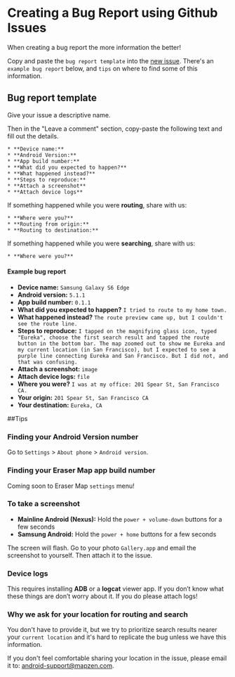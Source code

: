 # Creating a Bug Report using Github Issues

When creating a bug report the more information the better! 

Copy and paste the `bug report template` into the [new issue](https://github.com/mapzen/eraser-map/issues/new). There's an `example bug report` below, and `tips` on where to find some of this information.

## Bug report template

Give your issue a descriptive name. 

Then in the "Leave a comment" section, copy-paste the following text and fill out the details.

```
* **Device name:** 
* **Android Version:** 
* **App build number:**
* **What did you expected to happen?** 
* **What happened instead?**
* **Steps to reproduce:**
* **Attach a screenshot**
* **Attach device logs**
```

If something happened while you were **routing**, share with us:

```
* **Where were you?**
* **Routing from origin:**
* **Routing to destination:**
```

If something happened while you were **searching**, share with us:

```
* **Where were you?**
```

#### Example bug report

* **Device name:** `Samsung Galaxy S6 Edge`
* **Android version:** `5.1.1`
* **App build number:** `0.1.1`
* **What did you expected to happen?** `I tried to route to my home town.`
* **What happened instead?** `The route preview came up, but I couldn't see the route line.`
* **Steps to reproduce:** `I tapped on the magnifying glass icon, typed "Eureka", choose the first search result and tapped the route button in the bottom bar. The map zoomed out to show me Eureka and my current location (in San Francisco), but I expected to see a purple line connecting Eureka and San Francisco. But I did not, and that was confusing.`
* **Attach a screenshot:** `image`
* **Attach device logs:** `file`
* **Where you were?** `I was at my office: 201 Spear St, San Francisco CA.`
* **Your origin:** `201 Spear St, San Francisco CA`
* **Your destination:** `Eureka, CA`

##Tips


### Finding your Android Version number

Go to `Settings` > `About phone` > `Android version`.

### Finding your Eraser Map app build number

Coming soon to Eraser Map `settings` menu!

### To take a screenshot

* **Mainline Android (Nexus):** Hold the `power + volume-down` buttons for a few seconds
* **Samsung Android:** Hold the `power + home` buttons for a few seconds

The screen will flash. Go to your photo `Gallery.app` and email the screenshot to yourself. Then attach it to the issue.


### Device logs

This requires installing **ADB** or a **logcat** viewer app. If you don’t know what these things are don’t worry about it. If you do please attach logs!

### Why we ask for your location for routing and search

You don't have to provide it, but we try to prioritize search results nearer your `current location` and it's hard to replicate the bug unless we have this information. 

If you don't feel comfortable sharing your location in the issue, please email it to: [android-support@mapzen.com](mailto:android-support@mapzen.com).
